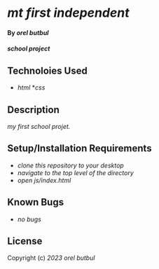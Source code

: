 # _mt first independent_

#### By _**orel butbul**_

#### _school project_

## Technoloies Used

* _html_
*_css_

## Description

_my first school projet._

## Setup/Installation Requirements

* _clone this repository to your desktop_
* _navigate to the top level of the directory_
* _open js/index.html_

## Known Bugs

* _no bugs_

## License

Copyright (c) _2023_ _orel butbul_
